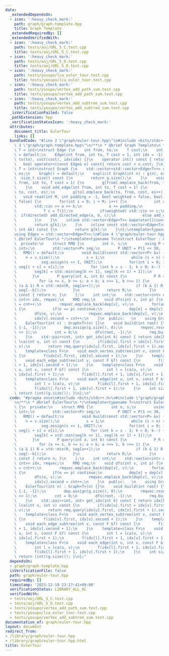 ```yaml
---
data:
  _extendedDependsOn:
  - icon: ':heavy_check_mark:'
    path: graph/graph-template.hpp
    title: Graph Template
  _extendedRequiredBy: []
  _extendedVerifiedWith:
  - icon: ':heavy_check_mark:'
    path: tests/aoj/GRL_5_C.test.cpp
    title: tests/aoj/GRL_5_C.test.cpp
  - icon: ':heavy_check_mark:'
    path: tests/aoj/GRL_5_D.test.cpp
    title: tests/aoj/GRL_5_D.test.cpp
  - icon: ':heavy_check_mark:'
    path: tests/yosupo/lca_euler_tour.test.cpp
    title: tests/yosupo/lca_euler_tour.test.cpp
  - icon: ':heavy_check_mark:'
    path: tests/yosupo/vertex_add_path_sum.test.cpp
    title: tests/yosupo/vertex_add_path_sum.test.cpp
  - icon: ':heavy_check_mark:'
    path: tests/yosupo/vertex_add_subtree_sum.test.cpp
    title: tests/yosupo/vertex_add_subtree_sum.test.cpp
  _isVerificationFailed: false
  _pathExtension: hpp
  _verificationStatusIcon: ':heavy_check_mark:'
  attributes:
    document_title: EulerTour
    links: []
  bundledCode: "#line 2 \"graph/euler-tour.hpp\"\n#include <bits/stdc++.h>\n#line\
    \ 3 \"graph/graph-template.hpp\"\n/**\n * @brief Graph Template\n */\ntemplate<typename\
    \ T = int>\nstruct Edge {\n    int from, to;\n    T cost;\n    int idx;\n    Edge()\
    \ = default;\n    Edge(int from, int to, T cost = 1, int idx = -1) : from(from),\
    \ to(to), cost(cost), idx(idx) {}\n    operator int() const { return to; }\n \
    \   bool operator<(const Edge& o) const{ return cost < o.cost; }\n};\ntemplate<typename\
    \ T = int>\nstruct Graph {\n    std::vector<std::vector<Edge<T>>> g;\n    int\
    \ es;\n    Graph() = default;\n    explicit Graph(int n) : g(n), es(0) {}\n  \
    \  size_t size() const {\n        return g.size();\n    }\n    void add_directed_edge(int\
    \ from, int to, T cost = 1) {\n        g[from].emplace_back(from, to, cost, es++);\n\
    \    }\n    void add_edge(int from, int to, T cost = 1) {\n        g[from].emplace_back(from,\
    \ to, cost, es);\n        g[to].emplace_back(to, from, cost, es++);\n    }\n \
    \   void read(int M, int padding = -1, bool weighted = false, bool directed =\
    \ false) {\n        for(int i = 0; i < M; i++) {\n            int a, b;\n    \
    \        std::cin >> a >> b;\n            a += padding;\n            b += padding;\n\
    \            T c = T(1);\n            if(weighted) std::cin >> c;\n          \
    \  if(directed) add_directed_edge(a, b, c);\n            else add_edge(a, b, c);\n\
    \        }\n    }\n    inline std::vector<Edge<T>> &operator[](const int &k) {\n\
    \        return g[k];\n    }\n    inline const std::vector<Edge<T>> &operator[](const\
    \ int &k) const {\n        return g[k];\n    }\n};\ntemplate<typename T = int>\n\
    using Edges = std::vector<Edge<T>>;\n#line 4 \"graph/euler-tour.hpp\"\n/**\n *\
    \ @brief EulerTour\n */\ntemplate<typename T>\nstruct EulerTour : Graph<T> {\n\
    \  private:\n    struct RMQ {\n        int n, s;\n        using P = std::pair<int,\
    \ int>;\n        std::vector<P> seg;\n        P UNIT = P(1 << 30, -1);\n     \
    \   RMQ() = default;\n        void build(const std::vector<P> &v) {\n        \
    \    n = v.size();\n            s = 1;\n            while (s < n) s <<= 1;\n \
    \           seg.assign(s << 1, UNIT);\n            for(int i = 0; i < n; i++)\
    \ seg[i + s] = v[i];\n            for (int k = s - 1; k > 0; k--) {\n        \
    \        seg[k] = std::min(seg[k << 1], seg[(k << 1) + 1]);\n            }\n \
    \       }\n        P query(int a, int b) const {\n            P R = UNIT;\n  \
    \          for (a += s, b += s; a < b; a >>= 1, b >>= 1) {\n                if\
    \ (a & 1) R = std::min(R, seg[a++]);\n                if (b & 1) R = std::min(R,\
    \ seg[--b]);\n            }\n            return R;\n        }\n        int size()\
    \ const { return n; }\n    };\n    int cnt;\n    std::vector<int> dep;\n    std::vector<std::pair<int,\
    \ int>> idx, rmqvec;\n    RMQ rmq;\n    void dfs(int v, int p) {\n        idx[v].first\
    \ = cnt++;\n        rmqvec.emplace_back(dep[v], v);\n        for(auto &e : g[v])\
    \ {\n            if(e == p) continue;\n            dep[e] = dep[v] + 1;\n    \
    \        dfs(e, v);\n            rmqvec.emplace_back(dep[v], v);\n        }\n\
    \        idx[v].second = cnt++;\n    }\n  public:   \n    using Graph<T>::g;\n\
    \    EulerTour(int n) : Graph<T>(n) {}\n    void build(int root) {\n        idx.assign(g.size(),\
    \ {-1, -1});\n        dep.assign(g.size(), 0);\n        rmqvec.reserve((int)g.size()\
    \ << 1);\n        cnt = 0;\n        dfs(root, -1);\n        rmq.build(rmqvec);\n\
    \    }\n    std::pair<int, int> get_idx(int k) const { return idx[k]; }\n    int\
    \ lca(int u, int v) const {\n        if(idx[u].first > idx[v].first) std::swap(u,\
    \ v);\n        return rmq.query(idx[u].first, idx[v].first + 1).second;\n    }\n\
    \    template<class F>\n    void each_vertex_subtree(int v, const F &f) const\
    \ {\n        f(idx[v].first, idx[v].second + 1);\n    }\n    template<class F>\n\
    \    void each_edge_subtree(int v, const F &f) const {\n        f(idx[v].first\
    \ + 1, idx[v].second + 1);\n    }\n    template<class F>\n    void each_vertex(int\
    \ u, int v, const F &f) const {\n        int l = lca(u, v);\n        f(idx[l].first,\
    \ idx[u].first + 1);\n        f(idx[l].first + 1, idx[v].first + 1);\n    }\n\
    \    template<class F>\n    void each_edge(int u, int v, const F &f) const {\n\
    \        int l = lca(u, v);\n        f(idx[l].first + 1, idx[u].first + 1);\n\
    \        f(idx[l].first + 1, idx[v].first + 1);\n    }\n    int size() const {\
    \ return (int)(g.size()); }\n};\n"
  code: "#pragma once\n#include <bits/stdc++.h>\n#include \"graph/graph-template.hpp\"\
    \n/**\n * @brief EulerTour\n */\ntemplate<typename T>\nstruct EulerTour : Graph<T>\
    \ {\n  private:\n    struct RMQ {\n        int n, s;\n        using P = std::pair<int,\
    \ int>;\n        std::vector<P> seg;\n        P UNIT = P(1 << 30, -1);\n     \
    \   RMQ() = default;\n        void build(const std::vector<P> &v) {\n        \
    \    n = v.size();\n            s = 1;\n            while (s < n) s <<= 1;\n \
    \           seg.assign(s << 1, UNIT);\n            for(int i = 0; i < n; i++)\
    \ seg[i + s] = v[i];\n            for (int k = s - 1; k > 0; k--) {\n        \
    \        seg[k] = std::min(seg[k << 1], seg[(k << 1) + 1]);\n            }\n \
    \       }\n        P query(int a, int b) const {\n            P R = UNIT;\n  \
    \          for (a += s, b += s; a < b; a >>= 1, b >>= 1) {\n                if\
    \ (a & 1) R = std::min(R, seg[a++]);\n                if (b & 1) R = std::min(R,\
    \ seg[--b]);\n            }\n            return R;\n        }\n        int size()\
    \ const { return n; }\n    };\n    int cnt;\n    std::vector<int> dep;\n    std::vector<std::pair<int,\
    \ int>> idx, rmqvec;\n    RMQ rmq;\n    void dfs(int v, int p) {\n        idx[v].first\
    \ = cnt++;\n        rmqvec.emplace_back(dep[v], v);\n        for(auto &e : g[v])\
    \ {\n            if(e == p) continue;\n            dep[e] = dep[v] + 1;\n    \
    \        dfs(e, v);\n            rmqvec.emplace_back(dep[v], v);\n        }\n\
    \        idx[v].second = cnt++;\n    }\n  public:   \n    using Graph<T>::g;\n\
    \    EulerTour(int n) : Graph<T>(n) {}\n    void build(int root) {\n        idx.assign(g.size(),\
    \ {-1, -1});\n        dep.assign(g.size(), 0);\n        rmqvec.reserve((int)g.size()\
    \ << 1);\n        cnt = 0;\n        dfs(root, -1);\n        rmq.build(rmqvec);\n\
    \    }\n    std::pair<int, int> get_idx(int k) const { return idx[k]; }\n    int\
    \ lca(int u, int v) const {\n        if(idx[u].first > idx[v].first) std::swap(u,\
    \ v);\n        return rmq.query(idx[u].first, idx[v].first + 1).second;\n    }\n\
    \    template<class F>\n    void each_vertex_subtree(int v, const F &f) const\
    \ {\n        f(idx[v].first, idx[v].second + 1);\n    }\n    template<class F>\n\
    \    void each_edge_subtree(int v, const F &f) const {\n        f(idx[v].first\
    \ + 1, idx[v].second + 1);\n    }\n    template<class F>\n    void each_vertex(int\
    \ u, int v, const F &f) const {\n        int l = lca(u, v);\n        f(idx[l].first,\
    \ idx[u].first + 1);\n        f(idx[l].first + 1, idx[v].first + 1);\n    }\n\
    \    template<class F>\n    void each_edge(int u, int v, const F &f) const {\n\
    \        int l = lca(u, v);\n        f(idx[l].first + 1, idx[u].first + 1);\n\
    \        f(idx[l].first + 1, idx[v].first + 1);\n    }\n    int size() const {\
    \ return (int)(g.size()); }\n};"
  dependsOn:
  - graph/graph-template.hpp
  isVerificationFile: false
  path: graph/euler-tour.hpp
  requiredBy: []
  timestamp: '2023-12-19 23:17:41+09:00'
  verificationStatus: LIBRARY_ALL_AC
  verifiedWith:
  - tests/aoj/GRL_5_C.test.cpp
  - tests/aoj/GRL_5_D.test.cpp
  - tests/yosupo/vertex_add_path_sum.test.cpp
  - tests/yosupo/lca_euler_tour.test.cpp
  - tests/yosupo/vertex_add_subtree_sum.test.cpp
documentation_of: graph/euler-tour.hpp
layout: document
redirect_from:
- /library/graph/euler-tour.hpp
- /library/graph/euler-tour.hpp.html
title: EulerTour
---
```

